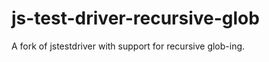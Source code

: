 js-test-driver-recursive-glob
=============================

A fork of jstestdriver with support for recursive glob-ing.